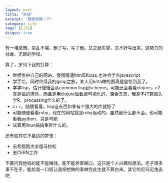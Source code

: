 ```yaml
---
layout: post
title: "失望"
excerpt: "随便感慨一下"
category: Life
tags: [Life]
disqus: true
---
```



有一堆感慨，杂乱不堪，删了写，写了删。总之挺失望，又不好写出来，这势力的社会、无聊的学校。

算了，罗列下我的打算：

- 继续维护自己的网站，慢慢精通html5和css.也许会学点javascript
- 学手绘，同时继续我的gimp之旅，某人用krita做的图真是震惊到我了。
- 学学lisp，估计慢慢会从common lisp到scheme。可能还会看看clojure，c2真是做的漂亮，而且是用clojure做数据可视化的，深合吾意，我是不打算回头学R、processing什么的了。
- c++。随便看看，lisp这东西如果有个强大的库就好了
- 可能随便看看ruby，现在的网站就是ruby驱动的，虽然我什么都不会。也可能看看python，只是可能
- 试着用linux搞搞集群什么的。

还有些其它不着边的梦想：

- 去希腊跑次全程马拉松
- 去CERN工作

不要问我他妈的能不能赚钱，能不能养家糊口，这只是个人兴趣和想法。老子很多事不在乎，能给我一口饭让我把想做的事做完此生就不算白来。其它的尼玛见鬼去吧

